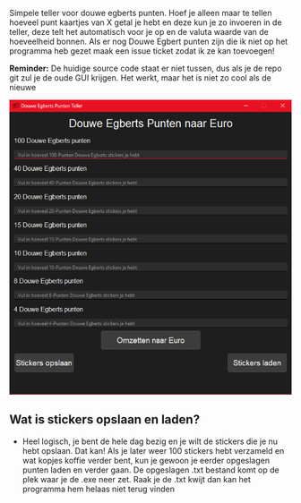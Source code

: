 Simpele teller voor douwe egberts punten. Hoef je alleen maar te tellen hoeveel punt kaartjes van X getal je hebt en deze kun je zo invoeren in de teller, deze telt het automatisch voor je op en de valuta waarde van de hoeveelheid bonnen. Als er nog Douwe Egbert punten zijn die ik niet op het programma heb gezet maak een issue ticket zodat ik ze kan toevoegen!

**Reminder:** De huidige source code staat er niet tussen, dus als je de repo git zul je de oude GUI krijgen. Het werkt, maar het is niet zo cool als de nieuwe


![Foto](https://github.com/RIPP3R1337/Douwe-Egberts-PuntenTeller/blob/main/afbeelding_2024-10-10_230137174.png)


## Wat is stickers opslaan en laden?

- Heel logisch, je bent de hele dag bezig en je wilt de stickers die je nu hebt opslaan. Dat kan! Als je later weer 100 stickers hebt verzameld en wat kopjes koffie verder bent, kun je gewoon je eerder opgeslagen punten laden en verder gaan. De opgeslagen .txt bestand komt op de plek waar je de .exe neer zet. Raak je de .txt kwijt dan kan het programma hem helaas niet terug vinden
